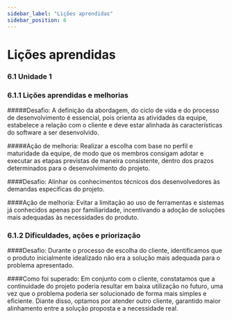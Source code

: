 ```yaml
---
sidebar_label: "Lições aprendidas"
sidebar_position: 6
---
```

# Lições aprendidas

### 6.1 Unidade 1

### 6.1.1 Lições aprendidas e melhorias


#####Desafio: A definição da abordagem, do ciclo de vida e do processo de desenvolvimento é essencial, pois orienta as atividades da equipe, estabelece a relação com o cliente e deve estar alinhada às características do software a ser desenvolvido.

#####Ação de melhoria: Realizar a escolha com base no perfil e maturidade da equipe, de modo que os membros consigam adotar e executar as etapas previstas de maneira consistente, dentro dos prazos determinados para o desenvolvimento do projeto.

####Desafio: Alinhar os conhecimentos técnicos dos desenvolvedores às demandas específicas do projeto.

####Ação de melhoria: Evitar a limitação ao uso de ferramentas e sistemas já conhecidos apenas por familiaridade, incentivando a adoção de soluções mais adequadas às necessidades do produto.

### 6.1.2 Dificuldades, ações e priorização

####Desafio: Durante o processo de escolha do cliente, identificamos que o produto inicialmente idealizado não era a solução mais adequada para o problema apresentado.

####Como foi superado: Em conjunto com o cliente, constatamos que a continuidade do projeto poderia resultar em baixa utilização no futuro, uma vez que o problema poderia ser solucionado de forma mais simples e eficiente. Diante disso, optamos por atender outro cliente, garantido maior alinhamento entre a solução proposta e a necessidade real.
